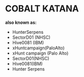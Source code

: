 # COBALT KATANA

**also known as:**
- HunterSerpens
- SectorD01 (NHSC)
- Hive0081 (IBM)
- xHuntcampaign(PaloAlto)
- xHunt campaign (Palo Alto)
- SectorD01(NHSC)
- Hive0081(IBM)
- Hunter Serpens
